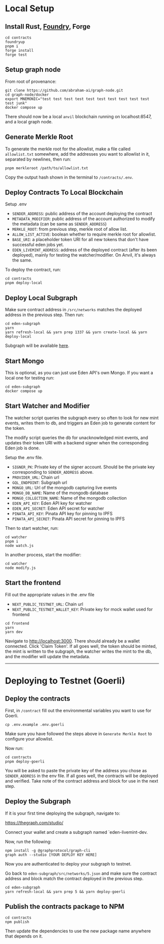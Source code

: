 # Local Setup

## Install Rust, [Foundry](https://book.getfoundry.sh/getting-started/installation), Forge

```
cd contracts
foundryup
pnpm i
forge install
forge test
```

## Setup graph node

From root of provenance:

```
git clone https://github.com/abraham-ai/graph-node.git
cd graph-node/docker
export MNEMONIC="test test test test test test test test test test test junk"
docker compose up
```

There should now be a local `anvil` blockchain running on localhost:8547, and a local graph node.

## Generate Merkle Root

To generate the merkle root for the allowlist, make a file called `allowlist.txt` somewhere, add the addresses you want to allowlist in it, separated by newlines, then run:

```
pnpm merkleroot /path/to/allowlist.txt
```

Copy the output hash shown in the terminal to `/contracts/.env`.

## Deploy Contracts To Local Blockchain

Setup .env

* `SENDER_ADDRESS`: public address of the account deploying the contract
* `METADATA_MODIFIER`: public address of the account authorized to modify the metadata (can be same as `SENDER_ADDRESS`)
* `MERKLE_ROOT`: from previous step, merkle root of allow list.
* `ALLOW_LIST_ACTIVE`: boolean whether to require merkle root for allowlist.
* `BASE_URI`: a placeholder token URI for all new tokens that don't have successful eden jobs yet.
* `EDEN_LIVEMINT_ADDRESS`: address of the deployed contract (after its been deployed), mainly for testing the watcher/modifier. On Anvil, it's always the same.

To deploy the contract, run:

```
cd contracts
pnpm deploy-local
```

## Deploy Local Subgraph

Make sure contract address in `/src/networks` matches the deployed address in the previous step. Then run:

```
cd eden-subgraph
yarn
yarn refresh-local && yarn prep 1337 && yarn create-local && yarn deploy-local
```

Subgraph will be available [here](http://localhost:8000/subgraphs/name/eden-subgraph-local/graphql?query=query+%7B%0A++mintEvents+%7B%0A++++id%0A++%7D%0A%7D).

## Start Mongo

This is optional, as you can just use Eden API's own Mongo. If you want a local one for testing run:

```
cd eden-subgraph
docker compose up
```

## Start Watcher and Modifier

The watcher script queries the subgraph every so often to look for new mint events, writes them to db, and triggers an Eden job to generate content for the token.

The modify script queries the db for unacknowledged mint events, and updates their token URI with a backend signer when the corresponding Eden job is done.

Setup the .env file.

* `SIGNER_PK`: Private key of the signer account. Should be the private key corresponding to `SENDER_ADDRESS` above.
* `PROVIDER_URL`: Chain url
* `GQL_ENDPOINT`: Subgraph url
* `MONGO_URL`: Url of the mongodb capturing live events
* `MONGO_DB_NAME`: Name of the mongodb database
* `MONGO_COLLECTION_NAME`: Name of the mongodb collection
* `EDEN_API_KEY`: Eden API key for watcher
* `EDEN_API_SECRET`: Eden API secret for watcher
* `PINATA_API_KEY`: Pinata API key for pinning to IPFS
* `PINATA_API_SECRET`: Pinata API secret for pinning to IPFS

Then to start watcher, run:

```
cd watcher
pnpm i
node watch.js
```

In another process, start the modifier:

```
cd watcher
node modify.js
```

## Start the frontend

Fill out the appropriate values in the .env file

* `NEXT_PUBLIC_TESTNET_URL`: Chain url
* `NEXT_PUBLIC_TESTNET_WALLET_KEY`: Private key for mock wallet used for frontend

```
cd frontend
yarn
yarn dev
```

Navigate to [http://localhost:3000](http://localhost:3000). There should already be a wallet connected. Click 'Claim Token'. If all goes well, the token should be minted, the mint is written to the subgraph, the watcher writes the mint to the db, and the modifier will update the metadata.

---

# Deploying to Testnet (Goerli)

## Deploy the contracts

First, in `/contract` fill out the environmental variables you want to use for Goerli.

```
cp .env.example .env.goerli
```

Make sure you have followed the steps above in `Generate Merkle Root` to configure your allowlist.

Now run:

```
cd contracts
pnpm deploy-goerli
```

You will be asked to paste the private key of the address you chose as `SENDER_ADDRESS` in the env file. If all goes well, the contracts will be deployed and verified. Take note of the contract address and block for use in the next step.

## Deploy the Subgraph

If it is your first time deploying the subgraph, navigate to:

https://thegraph.com/studio/

Connect your wallet and create a subgraph named `eden-livemint-dev.

Now, run the following:

```
npm install -g @graphprotocol/graph-cli
graph auth --studio [YOUR DEPLOY KEY HERE]
```

Now you are authenticated to deploy your subgraph to testnet.

Go back to `eden-subgraph/src/networks/5.json` and make sure the contract address and block match the contract deployed in the previous step.

```
cd eden-subgraph
yarn refresh-local && yarn prep 5 && yarn deploy-goerli
```

## Publish the contracts package to NPM

```
cd contracts
npm publish
```

Then update the dependencies to use the new package name anywhere that depends on it.
